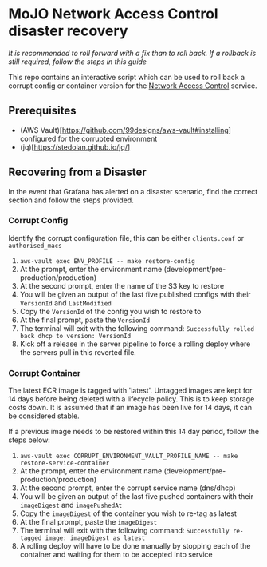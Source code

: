 # MoJO Network Access Control disaster recovery

*It is recommended to roll forward with a fix than to roll back. If a rollback is still required, follow the steps in this guide*

This repo contains an interactive script which can be used to roll back a corrupt config or container version for the [Network Access Control](https://github.com/ministryofjustice/network-access-control-server) service.

## Prerequisites

- (AWS Vault)[https://github.com/99designs/aws-vault#installing] configured for the corrupted environment
- (jq)[https://stedolan.github.io/jq/] 

## Recovering from a Disaster
In the event that Grafana has alerted on a disaster scenario, find the correct section and follow the steps provided.

### Corrupt Config 
Identify the corrupt configuration file, this can be either `clients.conf` or `authorised_macs`

1. `aws-vault exec ENV_PROFILE -- make restore-config`
2. At the prompt, enter the environment name (development/pre-production/production)
3. At the second prompt, enter the name of the S3 key to restore
4. You will be given an output of the last five published configs with their `VersionId` and `LastModified`
5. Copy the `VersionId` of the config you wish to restore to
6. At the final prompt, paste the `VersionId`
7. The terminal will exit with the following command: `Successfully rolled back dhcp to version: VersionId`
8. Kick off a release in the server pipeline to force a rolling deploy where the servers pull in this reverted file.

### Corrupt Container

The latest ECR image is tagged with 'latest'. Untagged images are kept for 14 days before being deleted with a lifecycle policy.
This is to keep storage costs down. It is assumed that if an image has been live for 14 days, it can be considered stable.

If a previous image needs to be restored within this 14 day period, follow the steps below:

1. `aws-vault exec CORRUPT_ENVIRONMENT_VAULT_PROFILE_NAME -- make restore-service-container`
2. At the prompt, enter the environment name (development/pre-production/production)
3. At the second prompt, enter the corrupt service name (dns/dhcp)
4. You will be given an output of the last five pushed containers with their `imageDigest` and `imagePushedAt`
5. Copy the `imageDigest` of the container you wish to re-tag as latest
6. At the final prompt, paste the `imageDigest`
7. The terminal will exit with the following command: `Successfully re-tagged image: imageDigest as latest`
8. A rolling deploy will have to be done manually by stopping each of the container and waiting for them to be accepted into service
